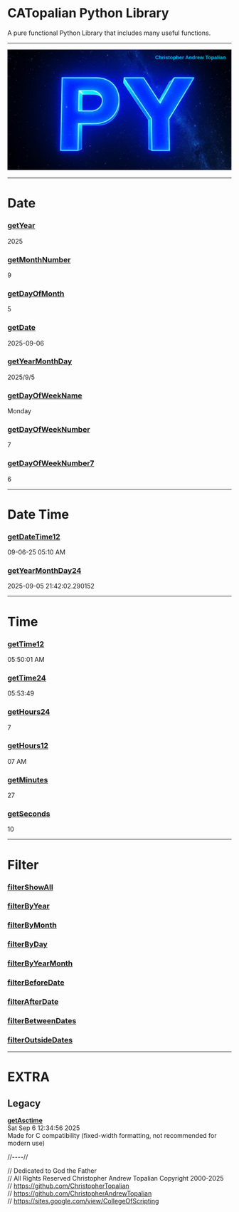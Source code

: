# CATopalian Python Library
A pure functional Python Library that includes many useful functions.

---

![py001](src/media/textures/bg/py001.png)

---

# **Date**

### [**getYear**](src/py/date/getYear.py)  
2025

### [**getMonthNumber**](src/py/date/getMonthNumber.py)  
9

### [**getDayOfMonth**](src/py/date/getDayOfMonth.py)  
5

### [**getDate**](src/py/date/getDate.py)  
2025-09-06

### [**getYearMonthDay**](src/py/date/getYearMonthDay.py)  
2025/9/5

### [**getDayOfWeekName**](src/py/date/getDayOfWeekName.py)  
Monday

### [**getDayOfWeekNumber**](src/py/date/getDayOfWeekNumber.py)  
7

### [**getDayOfWeekNumber7**](src/py/date/getDayOfWeekNumber7.py)  
6

---

# **Date Time**

### [**getDateTime12**](src/py/date_time/getDateTime12.py)  
09-06-25 05:10 AM

### [**getYearMonthDay24**](src/py/date_time/getYearMonthDay24.py)  
2025-09-05 21:42:02.290152

---

# Time

### [**getTime12**](src/py/time/getTime12.py)  
05:50:01 AM  

### [**getTime24**](src/py/time/getTime24.py)  
05:53:49  

### [**getHours24**](src/py/time/getHours24.py)  
7 

### [**getHours12**](src/py/time/getHours12.py)  
07 AM

### [**getMinutes**](src/py/time/getMinutes.py)  
27

### [**getSeconds**](src/py/time/getSeconds.py)  
10

---

# Filter
### [**filterShowAll**](src/py/filter/filterShowAll.py)  

### [**filterByYear**](src/py/filter/filterByYear.py)  

### [**filterByMonth**](src/py/filter/filterByMonth.py)  

### [**filterByDay**](src/py/filter/filterByDay.py)  

### [**filterByYearMonth**](src/py/filter/filterByYearMonth.py)  

### [**filterBeforeDate**](src/py/filter/filterBeforeDate.py)  

### [**filterAfterDate**](src/py/filter/filterAfterDate.py)  

### [**filterBetweenDates**](src/py/filter/filterBetweenDates.py)  

### [**filterOutsideDates**](src/py/filter/filterOutsideDates.py)  

---

# EXTRA

## Legacy

[**getAsctime**](src/py/legacy/getAsctime.py)  
Sat Sep  6 12:34:56 2025  
Made for C compatibility (fixed-width formatting, not recommended for modern use)  

//----//

// Dedicated to God the Father  
// All Rights Reserved Christopher Andrew Topalian Copyright 2000-2025  
// https://github.com/ChristopherTopalian  
// https://github.com/ChristopherAndrewTopalian  
// https://sites.google.com/view/CollegeOfScripting

